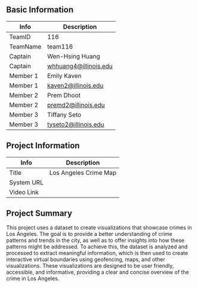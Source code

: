 ## Basic Information
| Info | Description |
| ----------- | ----------- |
| TeamID | 116 |
| TeamName | team116 |
| Captain | Wen-Hsing Huang |
| Captain | whhuang4@illinois.edu |
| Member 1 | Emily Kaven |
| Member 1 | kaven2@illinois.edu |
| Member 2 | Prem Dhoot |
| Member 2 | premd2@illinois.edu |
| Member 3 | Tiffany Seto |
| Member 3 | tyseto2@illinois.edu |

## Project Information
| Info | Description |
| ----------- | ----------- |
| Title | Los Angeles Crime Map |
| System URL | |
| Video Link | |

## Project Summary
This project uses a dataset to create visualizations that showcase crimes in Los Angeles. The goal is to provide a better understanding of crime patterns and trends in the city, as well as to offer insights into how these patterns might be addressed. To achieve this, the dataset is analyzed and processed to extract meaningful information, which is then used to create interactive virtual boundaries using geofencing, maps, and other visualizations. These visualizations are designed to be user friendly, accessible, and informative, providing a clear and concise overview of the crime in Los Angeles.
